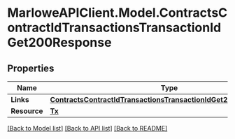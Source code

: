 # MarloweAPIClient.Model.ContractsContractIdTransactionsTransactionIdGet200Response

## Properties

Name | Type | Description | Notes
------------ | ------------- | ------------- | -------------
**Links** | [**ContractsContractIdTransactionsTransactionIdGet200ResponseLinks**](ContractsContractIdTransactionsTransactionIdGet200ResponseLinks.md) |  | 
**Resource** | [**Tx**](Tx.md) |  | 

[[Back to Model list]](../README.md#documentation-for-models) [[Back to API list]](../README.md#documentation-for-api-endpoints) [[Back to README]](../README.md)

